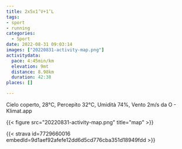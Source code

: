 ```yaml
---
title: 2x5x1’V+1’L
tags:
- sport
- running
categories:
  - Sport
date: 2022-08-31 09:03:14
images: ["20220831-activity-map.png"]
activitydata:
  pace: 4:45min/km
  elevation: 9mt
  distance: 8.98km
  duration: 42:38
places: []

---
```


Cielo coperto, 28°C, Percepito 32°C, Umidità 74%, Vento 2m/s da O - Klimat.app

<!--more-->




{{< figure src="20220831-activity-map.png" title="map" >}}


{{< strava id=7729660016 embedId=9d1aef92afefe12dd6d5cd776cba351d18949fdd >}}
